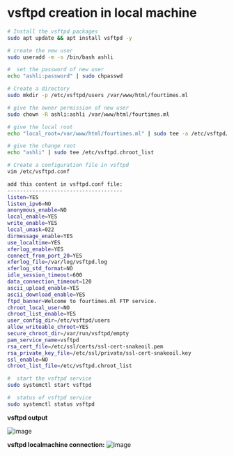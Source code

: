 # vsftpd creation in local machine

```bash
# Install the vsftpd packages
sudo apt update && apt install vsftpd -y

# create the new user
sudo useradd -m -s /bin/bash ashli

#  set the password of new user
echo "ashli:password" | sudo chpasswd

# Create a directory
sudo mkdir -p /etc/vsftpd/users /var/www/html/fourtimes.ml

# give the owner permission of new user
sudo chown -R ashli:ashli /var/www/html/fourtimes.ml

# give the local root
echo "local_root=/var/www/html/fourtimes.ml" | sudo tee -a /etc/vsftpd/users/ashli

# give the change root
echo "ashli" | sudo tee /etc/vsftpd.chroot_list

# Create a configuration file in vsftpd
vim /etc/vsftpd.conf

add this content in vsftpd.conf file:
-------------------------------------
listen=YES
listen_ipv6=NO
anonymous_enable=NO
local_enable=YES
write_enable=YES
local_umask=022
dirmessage_enable=YES
use_localtime=YES
xferlog_enable=YES
connect_from_port_20=YES
xferlog_file=/var/log/vsftpd.log
xferlog_std_format=NO
idle_session_timeout=600
data_connection_timeout=120
ascii_upload_enable=YES
ascii_download_enable=YES
ftpd_banner=Welcome to fourtimes.ml FTP service.
chroot_local_user=NO
chroot_list_enable=YES
user_config_dir=/etc/vsftpd/users
allow_writeable_chroot=YES
secure_chroot_dir=/var/run/vsftpd/empty
pam_service_name=vsftpd
rsa_cert_file=/etc/ssl/certs/ssl-cert-snakeoil.pem
rsa_private_key_file=/etc/ssl/private/ssl-cert-snakeoil.key
ssl_enable=NO
chroot_list_file=/etc/vsftpd.chroot_list

#  start the vsftpd service
sudo systemctl start vsftpd

#  status of vsftpd service
sudo systemctl status vsftpd
```

**vsftpd output** 

![image](https://user-images.githubusercontent.com/91359308/170260879-9b284187-57d2-482f-b580-fb43afb51d21.png)


**vsftpd localmachine connection:**
![image](https://user-images.githubusercontent.com/91359308/170261284-10967855-40ca-4861-a18e-2156d8da2831.png)

